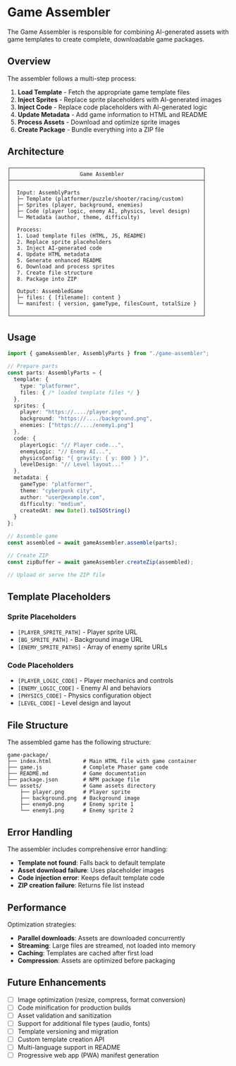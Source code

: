 # Game Assembler

The Game Assembler is responsible for combining AI-generated assets with game templates to create complete, downloadable game packages.

## Overview

The assembler follows a multi-step process:

1. **Load Template** - Fetch the appropriate game template files
2. **Inject Sprites** - Replace sprite placeholders with AI-generated images
3. **Inject Code** - Replace code placeholders with AI-generated logic
4. **Update Metadata** - Add game information to HTML and README
5. **Process Assets** - Download and optimize sprite images
6. **Create Package** - Bundle everything into a ZIP file

## Architecture

```
┌─────────────────────────────────────────────────────────────┐
│                      Game Assembler                         │
├─────────────────────────────────────────────────────────────┤
│                                                             │
│  Input: AssemblyParts                                       │
│  ├─ Template (platformer/puzzle/shooter/racing/custom)      │
│  ├─ Sprites (player, background, enemies)                   │
│  ├─ Code (player logic, enemy AI, physics, level design)    │
│  └─ Metadata (author, theme, difficulty)                    │
│                                                             │
│  Process:                                                   │
│  1. Load template files (HTML, JS, README)                  │
│  2. Replace sprite placeholders                             │
│  3. Inject AI-generated code                                │
│  4. Update HTML metadata                                    │
│  5. Generate enhanced README                                │
│  6. Download and process sprites                            │
│  7. Create file structure                                   │
│  8. Package into ZIP                                        │
│                                                             │
│  Output: AssembledGame                                      │
│  ├─ files: { [filename]: content }                          │
│  └─ manifest: { version, gameType, filesCount, totalSize }  │
│                                                             │
└─────────────────────────────────────────────────────────────┘
```

## Usage

```typescript
import { gameAssembler, AssemblyParts } from "./game-assembler";

// Prepare parts
const parts: AssemblyParts = {
  template: {
    type: "platformer",
    files: { /* loaded template files */ }
  },
  sprites: {
    player: "https://..../player.png",
    background: "https://..../background.png",
    enemies: ["https://..../enemy1.png"]
  },
  code: {
    playerLogic: "// Player code...",
    enemyLogic: "// Enemy AI...",
    physicsConfig: "{ gravity: { y: 800 } }",
    levelDesign: "// Level layout..."
  },
  metadata: {
    gameType: "platformer",
    theme: "cyberpunk city",
    author: "user@example.com",
    difficulty: "medium",
    createdAt: new Date().toISOString()
  }
};

// Assemble game
const assembled = await gameAssembler.assemble(parts);

// Create ZIP
const zipBuffer = await gameAssembler.createZip(assembled);

// Upload or serve the ZIP file
```

## Template Placeholders

### Sprite Placeholders
- `[PLAYER_SPRITE_PATH]` - Player sprite URL
- `[BG_SPRITE_PATH]` - Background image URL
- `[ENEMY_SPRITE_PATHS]` - Array of enemy sprite URLs

### Code Placeholders
- `[PLAYER_LOGIC_CODE]` - Player mechanics and controls
- `[ENEMY_LOGIC_CODE]` - Enemy AI and behaviors
- `[PHYSICS_CODE]` - Physics configuration object
- `[LEVEL_CODE]` - Level design and layout

## File Structure

The assembled game has the following structure:

```
game-package/
├── index.html          # Main HTML file with game container
├── game.js             # Complete Phaser game code
├── README.md           # Game documentation
├── package.json        # NPM package file
└── assets/             # Game assets directory
    ├── player.png      # Player sprite
    ├── background.png  # Background image
    ├── enemy0.png      # Enemy sprite 1
    └── enemy1.png      # Enemy sprite 2
```

## Error Handling

The assembler includes comprehensive error handling:

- **Template not found**: Falls back to default template
- **Asset download failure**: Uses placeholder images
- **Code injection error**: Keeps default template code
- **ZIP creation failure**: Returns file list instead

## Performance

Optimization strategies:

- **Parallel downloads**: Assets are downloaded concurrently
- **Streaming**: Large files are streamed, not loaded into memory
- **Caching**: Templates are cached after first load
- **Compression**: Assets are optimized before packaging

## Future Enhancements

- [ ] Image optimization (resize, compress, format conversion)
- [ ] Code minification for production builds
- [ ] Asset validation and sanitization
- [ ] Support for additional file types (audio, fonts)
- [ ] Template versioning and migration
- [ ] Custom template creation API
- [ ] Multi-language support in README
- [ ] Progressive web app (PWA) manifest generation
